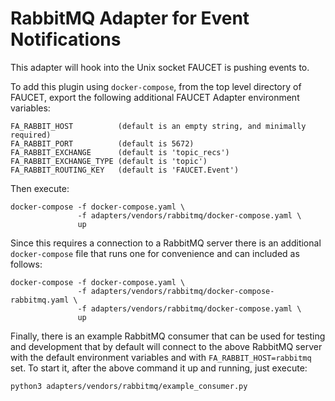 # RabbitMQ Adapter for Event Notifications

This adapter will hook into the Unix socket FAUCET is pushing events to.

To add this plugin using `docker-compose`, from the top level directory of
FAUCET, export the following additional FAUCET Adapter environment variables:

```
FA_RABBIT_HOST          (default is an empty string, and minimally required)
FA_RABBIT_PORT          (default is 5672)
FA_RABBIT_EXCHANGE      (default is 'topic_recs')
FA_RABBIT_EXCHANGE_TYPE (default is 'topic')
FA_RABBIT_ROUTING_KEY   (default is 'FAUCET.Event')

```
Then execute:

```
docker-compose -f docker-compose.yaml \
               -f adapters/vendors/rabbitmq/docker-compose.yaml \
               up
```
Since this requires a connection to a RabbitMQ server there is an additional `docker-compose` file that runs one for convenience and can included as follows:

```
docker-compose -f docker-compose.yaml \
               -f adapters/vendors/rabbitmq/docker-compose-rabbitmq.yaml \
               -f adapters/vendors/rabbitmq/docker-compose.yaml \
               up
```
Finally, there is an example RabbitMQ consumer that can be used for testing and development that by default will connect to the above RabbitMQ server with the default environment variables and with `FA_RABBIT_HOST=rabbitmq` set.  To start it, after the above command it up and running, just execute:

```
python3 adapters/vendors/rabbitmq/example_consumer.py
```
